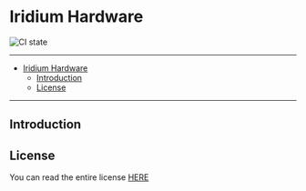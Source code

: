 # Iridium Hardware

![CI state](https://github.com/veeso-dev/dilazionato/workflows/build-test/badge.svg)

---

- [Iridium Hardware](#iridium-hardware)
  - [Introduction](#introduction)
  - [License](#license)

---

## Introduction

## License

You can read the entire license [HERE](LICENSE)
